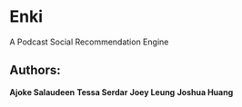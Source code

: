 # Enki
A Podcast Social Recommendation Engine

## Authors:
**Ajoke Salaudeen**
**Tessa Serdar**
**Joey Leung**
**Joshua Huang**
